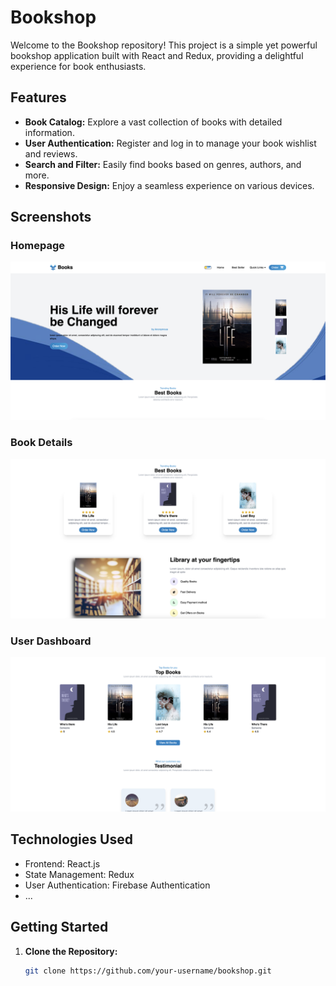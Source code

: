 # Bookshop

Welcome to the Bookshop repository! This project is a simple yet powerful bookshop application built with React and Redux, providing a delightful experience for book enthusiasts.

## Features

- **Book Catalog:** Explore a vast collection of books with detailed information.
- **User Authentication:** Register and log in to manage your book wishlist and reviews.
- **Search and Filter:** Easily find books based on genres, authors, and more.
- **Responsive Design:** Enjoy a seamless experience on various devices.

## Screenshots

### Homepage
![Homepage](Images/1.png)

### Book Details
![Book Details](Images/2.png)

### User Dashboard
![User Dashboard](Images/3.png)

## Technologies Used

- Frontend: React.js
- State Management: Redux
- User Authentication: Firebase Authentication
- ...

## Getting Started

1. **Clone the Repository:**
   ```bash
   git clone https://github.com/your-username/bookshop.git
